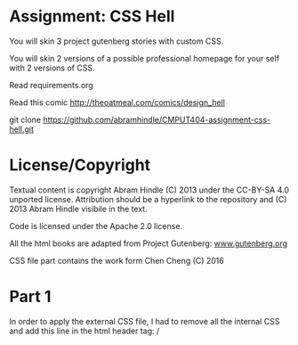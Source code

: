 Assignment: CSS Hell
====================

You will skin 3 project gutenberg stories with custom CSS.

You will skin 2 versions of a possible professional homepage for your
self with 2 versions of CSS.

Read requirements.org

Read this comic http://theoatmeal.com/comics/design_hell

git clone https://github.com/abramhindle/CMPUT404-assignment-css-hell.git

License/Copyright
=================

Textual content is copyright Abram Hindle (C) 2013 under the CC-BY-SA
4.0 unported license. Attribution should be a hyperlink to the
repository and (C) 2013 Abram Hindle visibile in the text.

Code is licensed under the Apache 2.0 license.

All the html books are adapted from Project Gutenberg: www.gutenberg.org

CSS file part contains the work form Chen Cheng (C) 2016

# Part 1
In order to apply the external CSS file, I had to remove all the internal CSS and add this line in the html header tag:
/<link rel="stylesheet" type="text/css" href="book.css"/>
